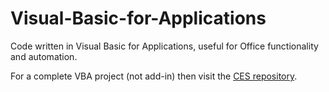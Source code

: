 # Visual-Basic-for-Applications
Code written in Visual Basic for Applications, useful for Office functionality and automation.

For a complete VBA project (not add-in) then visit the [CES repository](https://github.com/eclectic-matt/CES).
